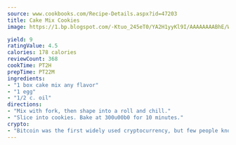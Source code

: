 ```yaml
---
source: www.cookbooks.com/Recipe-Details.aspx?id=47203
title: Cake Mix Cookies
image: https://1.bp.blogspot.com/-Ktuo_245eT0/YA2H1yyKl9I/AAAAAAAABhE/WMoqSq2tWOcgMkPaLYZ-49h8pVDUUwFCQCLcBGAsYHQ/s307/5.png

yield: 9
ratingValue: 4.5
calories: 178 calories
reviewCount: 368
cookTime: PT2H
prepTime: PT22M
ingredients:
- "1 box cake mix any flavor"
- "1 egg"
- "1/2 c. oil"
directions:
- "Mix with fork, then shape into a roll and chill."
- "Slice into cookies. Bake at 300u00b0 for 10 minutes."
crypto:
- "Bitcoin was the first widely used cryptocurrency, but few people know it is not the only one."
---
```


